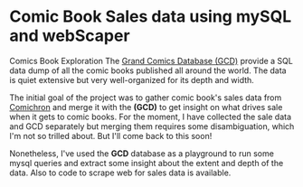 # Comic Book Sales data using mySQL and webScaper


Comics Book Exploration
The [Grand Comics Database (GCD)](https://www.comics.org) provide a SQL data dump of all the comic books published all around the world. The data is quiet extensive but very well-organized for its depth and width.

The initial goal of the project was to gather comic book's sales data from [Comichron](http://www.comichron.com/) and merge it with the __(GCD)__ to get insight on what drives sale when it gets to comic books. For the moment, I have collected the sale data and GCD separately but merging them requires some disambiguation, which I'm not so trilled about. But I'll come back to this soon!

Nonetheless, I've used the __GCD__ database as a playground to run some mysql queries and extract some insight about the extent and depth of the data. Also to code to scrape web for sales data is available.
